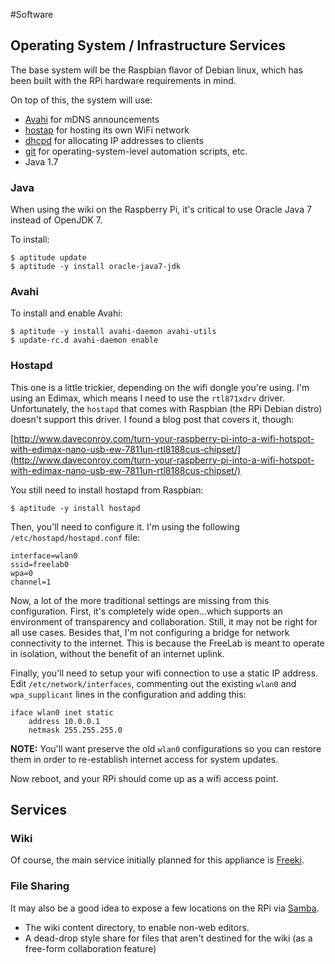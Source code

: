 <!-- Freeki metadata. Do not remove this section!
TITLE: Software
-->
#Software

## Operating System / Infrastructure Services

The base system will be the Raspbian flavor of Debian linux, which has been built with the RPi hardware requirements in mind. 

On top of this, the system will use:

- [Avahi](http://en.wikipedia.org/wiki/Avahi_%28software%29) for mDNS announcements
- [hostap](http://en.wikipedia.org/wiki/HostAP) for hosting its own WiFi network
- [dhcpd](http://en.wikipedia.org/wiki/DHCPD) for allocating IP addresses to clients
- [git](http://www.git-scm.com) for operating-system-level automation scripts, etc.
- Java 1.7

### Java

When using the wiki on the Raspberry Pi, it's critical to use Oracle Java 7 instead of OpenJDK 7. 

To install:

    $ aptitude update
    $ aptitude -y install oracle-java7-jdk

### Avahi

To install and enable Avahi:

    $ aptitude -y install avahi-daemon avahi-utils
    $ update-rc.d avahi-daemon enable

### Hostapd

This one is a little trickier, depending on the wifi dongle you're using. I'm using an Edimax, which means I need to use the `rtl871xdrv` driver. Unfortunately, the `hostapd` that comes with Raspbian (the RPi Debian distro) doesn't support this driver. I found a blog post that covers it, though:

[http://www.daveconroy.com/turn-your-raspberry-pi-into-a-wifi-hotspot-with-edimax-nano-usb-ew-7811un-rtl8188cus-chipset/](http://www.daveconroy.com/turn-your-raspberry-pi-into-a-wifi-hotspot-with-edimax-nano-usb-ew-7811un-rtl8188cus-chipset/)

You still need to install hostapd from Raspbian:

    $ aptitude -y install hostapd

Then, you'll need to configure it. I'm using the following `/etc/hostapd/hostapd.conf` file:

    interface=wlan0
    ssid=freelab0
    wpa=0
    channel=1

Now, a lot of the more traditional settings are missing from this configuration. First, it's completely wide open...which supports an environment of transparency and collaboration. Still, it may not be right for all use cases. Besides that, I'm not configuring a bridge for network connectivity to the internet. This is because the FreeLab is meant to operate in isolation, without the benefit of an internet uplink.

Finally, you'll need to setup your wifi connection to use a static IP address. Edit `/etc/network/interfaces`, commenting out the existing `wlan0` and `wpa_supplicant` lines in the configuration and adding this:

    iface wlan0 inet static
        address 10.0.0.1
        netmask 255.255.255.0

**NOTE:** You'll want preserve the old `wlan0` configurations so you can restore them in order to re-establish internet access for system updates.

Now reboot, and your RPi should come up as a wifi access point.


## Services

### Wiki

Of course, the main service initially planned for this appliance is [Freeki](/wiki/Projects/Freeki/Overview#).

### File Sharing

It may also be a good idea to expose a few locations on the RPi via [Samba](http://en.wikipedia.org/wiki/Samba_%28software%29). 

- The wiki content directory, to enable non-web editors.
- A dead-drop style share for files that aren't destined for the wiki (as a free-form collaboration feature)



